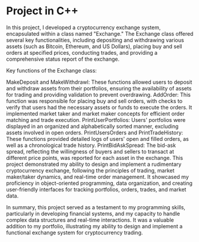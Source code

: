 # Project in C++


In this project, I developed a cryptocurrency exchange system, encapsulated within a class named "Exchange." The Exchange class offered several key functionalities, including depositing and withdrawing various assets (such as Bitcoin, Ethereum, and US Dollars), placing buy and sell orders at specified prices, conducting trades, and providing a comprehensive status report of the exchange.

Key functions of the Exchange class:

MakeDeposit and MakeWithdrawl: These functions allowed users to deposit and withdraw assets from their portfolios, ensuring the availability of assets for trading and providing validation to prevent overdrawing.
AddOrder: This function was responsible for placing buy and sell orders, with checks to verify that users had the necessary assets or funds to execute the orders. It implemented market taker and market maker concepts for efficient order matching and trade execution.
PrintUserPortfolios: Users' portfolios were displayed in an organized and alphabetically sorted manner, excluding assets involved in open orders.
PrintUsersOrders and PrintTradeHistory: These functions provided detailed logs of users' open and filled orders, as well as a chronological trade history.
PrintBidAskSpread: The bid-ask spread, reflecting the willingness of buyers and sellers to transact at different price points, was reported for each asset in the exchange.
This project demonstrated my ability to design and implement a rudimentary cryptocurrency exchange, following the principles of trading, market maker/taker dynamics, and real-time order management. It showcased my proficiency in object-oriented programming, data organization, and creating user-friendly interfaces for tracking portfolios, orders, trades, and market data.

In summary, this project served as a testament to my programming skills, particularly in developing financial systems, and my capacity to handle complex data structures and real-time interactions. It was a valuable addition to my portfolio, illustrating my ability to design and implement a functional exchange system for cryptocurrency trading.


